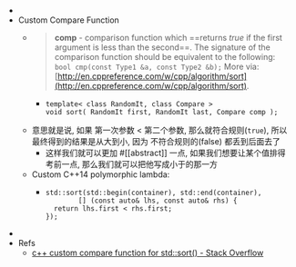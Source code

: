 -
- Custom Compare Function
  - > **comp** - comparison function which ==returns  *true* if the first argument is less than the second==. The signature of the comparison function should be equivalent to the following:  `bool cmp(const Type1 &a, const Type2 &b);`
    More via: [http://en.cppreference.com/w/cpp/algorithm/sort](http://en.cppreference.com/w/cpp/algorithm/sort).
    - ```
      template< class RandomIt, class Compare >
      void sort( RandomIt first, RandomIt last, Compare comp );
      ```
  - 意思就是说, 如果 第一次参数 < 第二个参数, 那么就符合规则(`true`), 所以最终得到的结果是从大到小, 因为 不符合规则的(false) 都丢到后面去了
    - 这样我们就可以更加 #[[abstract]] 一点, 如果我们想要让某个值排得考前一点, 那么我们就可以把他写成小于的那一方
  - Custom C++14 polymorphic lambda:
    - ```
      std::sort(std::begin(container), std::end(container),
              [] (const auto& lhs, const auto& rhs) {
        return lhs.first < rhs.first;
      });
      ```
-
- Refs
  - [c++ custom compare function for std::sort() - Stack Overflow](https://stackoverflow.com/questions/16894700/c-custom-compare-function-for-stdsort)